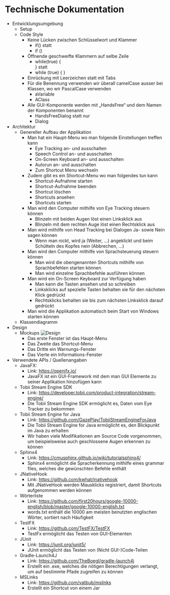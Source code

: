 # Technische Dokumentation
* Entwicklungsumgebung
    * Setup
    * Code Style
        * Keine Lücken zwischen Schlüsselwort und Klammer
            * if() statt 
            * if ()
        * Öffnende geschweifte Klammern auf selbe Zeile
            * while(true) {  
              } statt
            * while (true) 
              {
              }
        * Einrückung mit Leerzeichen statt mit Tabs
        * Für die Benennung verwenden wir überall camelCase ausser bei Klassen, wo wir PascalCase verwenden
            * aVariable
            * AClass
        * Alle GUI-Komponente werden mit „HandsFree“ und dem Namen der Komponenten benannt
            * HandsFreeDialog statt nur
            * Dialog
* Architektur
    * Genereller Aufbau der Applikation
        * Man hat ein Haupt-Menu wo man folgende Einstellungen treffen kann
            * Eye Tracking an- und ausschalten
            * Speech Control an- und ausschalten
            * On-Screen Keyboard an- und ausschalten
            * Autorun an- und ausschalten
            * Zum Shortcut Menu wechseln
        * Zudem gibt es ein Shortcut-Menu wo man folgendes tun kann
            * Shortcut-Aufnahme starten
            * Shortcut-Aufnahme beenden
            * Shortcut löschen
            * Shortcuts ansehen
            * Shortcuts starten
        * Man wird den Computer mithilfe von Eye Tracking steuern können
            * Blinzeln mit beiden Augen löst einen Linksklick aus
            * Blinzeln mit dem rechten Auge löst einen Rechtsklick aus
        * Man wird mithilfe von Head Tracking bei Dialogen Ja- sowie Nein sagen können
            * Wenn man nickt, wird ja (Weiter, …) angeklickt und beim Schütteln des Kopfes nein (Abbrechen, …)
        * Man wird den Computer mithilfe von Sprachsteuerung steuern können
            * Man wird die obengenannten Shortcuts mithilfe von Sprachbefehlen starten können
            * Man wird einzelne Sprachbefehle ausführen können
        * Man wird ein On-Screen Keyboard zur Verfügung haben
            * Man kann die Tasten ansehen und so schreiben
            * Linksklicks auf spezielle Tasten behalten sie für den nächsten Klick gedrückt
            * Rechtsklicks behalten sie bis zum nächsten Linksklick darauf gedrückt
        * Man wird die Applikation automatisch beim Start von Windows starten können
    * Klassendiagramm
* Design
    * Mockups
        ![Design](../design/design.png)
        * Das erste Fenster ist das Haupt-Menu
        * Das Zweite das Shortcut-Menu
        * Das Dritte ein Warnungs-Fenster
        * Das Vierte ein Informations-Fenster
* Verwendete APIs / Quellenangaben
    * JavaFX:
        * Link: <https://openjfx.io/>
        * JavaFX ist ein GUI-Framework mit dem man GUI Elemente zu seiner Applikation hinzufügen kann
    * Tobii Stream Engine SDK
        * Link: <https://developer.tobii.com/product-integration/stream-engine/>
        * Die Tobii Stream Engine SDK ermöglicht es, Daten vom Eye Tracker zu bekommen
    * Tobii Stream Engine for Java
        * Link: <https://github.com/GazePlay/TobiiStreamEngineForJava>
        * Die Tobii Stream Engine for Java ermöglicht es, den Blickpunkt im Java zu erhalten
        * Wir haben viele Modifikationen am Source Code vorgenommen, um beispielsweise auch geschlossene Augen erkennen zu können
    * Sphinx4
        * Link: <https://cmusphinx.github.io/wiki/tutorialsphinx4/>
        * Sphinx4 ermöglicht die Spracherkennung mithilfe eines grammar files, welches die gewünschten Befehle enthält
    * JNativeHook
        * Link: <https://github.com/kwhat/jnativehook>
        * Mit JNativeHook werden Mausklicks registriert, damit Shortcuts aufgenommen werden können
    * Wörterliste
        * Link: <https://github.com/first20hours/google-10000-english/blob/master/google-10000-english.txt>
        * words.txt enthält die 10000 am meisten benutzten englischen Wörter, sortiert nach Häufigkeit
    * TestFX
        * Link: <https://github.com/TestFX/TestFX>
        * TestFx ermöglicht das Testen von GUI-Elementen
    * JUnit
        * Link: <https://junit.org/junit5/>
        * JUnit ermöglicht das Testen von (Nicht GUI-)Code-Teilen
    * Gradle-Launch4J
        * Link: <https://github.com/TheBoegl/gradle-launch4j>
        * Erstellt ein .exe, welches die nötigen Berechtigungen verlangt, um auf bestimmte Pfade zugreifen zu können
    * MSLinks
        * Link: <https://github.com/vatbub/mslinks>
        * Erstellt ein Shortcut von einem Jar